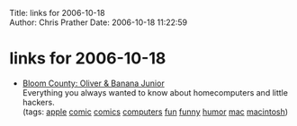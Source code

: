 Title: links for 2006-10-18  
Author: Chris Prather
Date: 2006-10-18 11:22:59

# links for 2006-10-18
<ul class="delicious">
	<li>
		<div class="delicious-link"><a href="http://www-i5.informatik.rwth-aachen.de/mbp/bloom/">Bloom County: Oliver & Banana Junior</a></div>
		<div class="delicious-extended">Everything you always wanted to know about homecomputers and little hackers.</div>
		<div class="delicious-tags">(tags: <a href="http://del.icio.us/perigrin/apple">apple</a> <a href="http://del.icio.us/perigrin/comic">comic</a> <a href="http://del.icio.us/perigrin/comics">comics</a> <a href="http://del.icio.us/perigrin/computers">computers</a> <a href="http://del.icio.us/perigrin/fun">fun</a> <a href="http://del.icio.us/perigrin/funny">funny</a> <a href="http://del.icio.us/perigrin/humor">humor</a> <a href="http://del.icio.us/perigrin/mac">mac</a> <a href="http://del.icio.us/perigrin/macintosh">macintosh</a>)</div>
	</li>
</ul>

